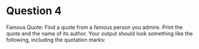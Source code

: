 <h1>Question 4</h1>
<p>
Famous Quote: Find a quote from a famous person you admire. Print the quote and the name of its author. Your output should look something like the following, including the quotation marks:
</p>